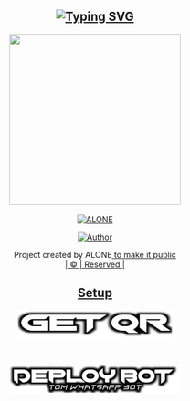<div align="center">

## [![Typing SVG](https://readme-typing-svg.herokuapp.com?font=Rockstar-ExtraBold&color=FF0000&lines=ʜᴇy+ᴡᴇʟᴄᴏᴍᴇ+ᴛᴏ+ᴛᴏᴍ+ᴡʜᴀᴛꜱᴀᴩᴩ+ʙᴏᴛ:ᴄʀᴇᴀᴛᴇᴅ+ʙy+ᴀʟᴏɴᴇꜱᴇʀ+ᴀɴᴅ+ᴛᴏᴍ)](https://git.io/typing-svg)

 </a>
</p>
<div align="center">
  <img border-radius: 15px src="https://i.imgur.com/k05oyeF.jpg" width="300" height="300"/>
  <p align="center">
<a href="#"><img title="ALONE" src="https://img.shields.io/badge/ALONE-red?colorA=%23ff0000&colorB=%23017e40&style=for-the-badge"></a>
</p>
  <p align="center">
<a href="https://github.com/Alone-Sir"><img title="Author" src="https://img.shields.io/badge/Author-Alone-Sir/TOM?color=blue&style=for-the-badge&logo=whatsapp"></a>
</p>
</div>
<p align="center">
Project created by  ALONE<a href="https://github.com/Alone-Sir"TOM</a> to make it public
    <br>
       | © |
        Reserved |
    <br> 
</p>

## Setup
<div align="center">

  
<a href="https://replit.com/@Alone-Sir/TOM-QR-2/"><img align="center" src="https://github.com/Alone-Sir/media/blob/master/image/qr.png" alt="Scan QR" height="50" width="270" /></a>
<br>
<div>
<br>
  
<a href="" target="blank"><img align="center" src="https://github.com/Alone-Sir/media/blob/master/image/DEPLOY.png" alt="Deploy bot" height="50" width="300" /></a>
  <div>
 <br>
